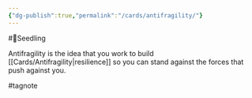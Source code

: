```yaml
---
{"dg-publish":true,"permalink":"/cards/antifragility/"}
---
```


#🌱Seedling 

Antifragility is the idea that you work to build [[Cards/Antifragility\|resilience]] so you can stand against the forces that push against you.

#tagnote 